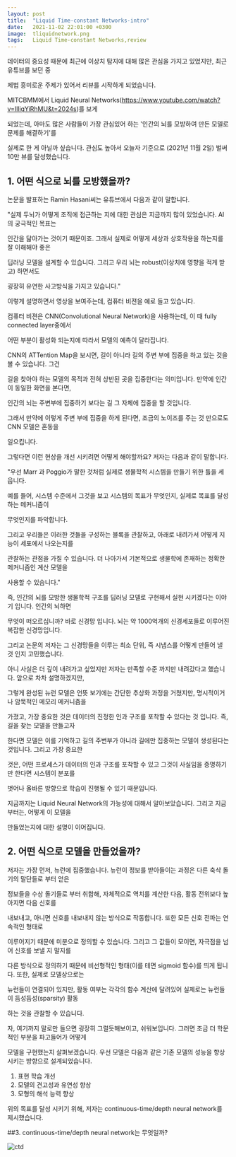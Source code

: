```yaml
---
layout: post
title:  "Liquid Time-constant Networks-intro"
date:   2021-11-02 22:01:00 +0300
image:  tliquidnetwork.png
tags:   Liquid Time-constant Networks,review
---
```



데이터의 중요성 때문에 최근에 이상치 탐지에 대해 많은 관심을 가지고 있었지만, 최근 유튜브를 보던 중

제법 흥미로운 주제가 있어서 리뷰를 시작하게 되었습니다.

MITCBMM에서 Liquid Neural Networks(https://www.youtube.com/watch?v=IlliqYiRhMU&t=2024s)를 보게

되었는데, 아마도 많은 사람들이 가장 관심있어 하는 '인간의 뇌를 모방하여 만든 모델로 문제를 해결하기'를

실제로 한 게 아닐까 싶습니다. 관심도 높아서 오늘자 기준으로 (2021년 11월 2일) 벌써 10만 뷰를 달성했습니다.


## 1. 어떤 식으로 뇌를 모방했을까?


논문을 발표하는 Ramin Hasani씨는 유튜브에서 다음과 같이 말합니다.

"실제 두뇌가 어떻게 조직에 접근하는 지에 대한 관심은 지금까지 많이 있었습니다. AI의 궁극적인 목표는 

인간을 닮아가는 것이기 때문이죠. 그래서 실제로 어떻게 세상과 상호작용을 하는지를 잘 이해해야 좋은

딥러닝 모델을 설계할 수 있습니다. 그리고 우리 뇌는 robust(이상치에 영향을 적게 받고) 하면서도 

굉장히 유연한 사고방식을 가지고 있습니다."

이렇게 설명하면서 영상을 보여주는데, 컴퓨터 비젼을 예로 들고 있습니다. 

컴퓨터 비젼은 CNN(Convolutional Neural Network)을 사용하는데, 이 때 fully connected layer중에서 

어떤 부분이 활성화 되는지에 따라서 모델의 예측이 달라집니다. 

CNN의 ATTention Map을 보시면, 길이 아니라 길의 주변 부에 집중을 하고 있는 것을 볼 수 있습니다. 그건

길을 찾아야 하는 모델의 목적과 전혀 상반된 곳을 집중한다는 의미입니다. 만약에 인간이 동일한 화면을 본다면,

인간의 뇌는 주변부에 집중하기 보다는 길 그 자체에 집중을 할 것입니다. 

그래서 만약에 이렇게 주변 부에 집중을 하게 된다면, 조금의 노이즈를 주는 것 만으로도 CNN 모델은 혼동을 

일으킵니다.


그렇다면 이런 현상을 개선 시키려면 어떻게 해야할까요? 저자는 다음과 같이 말합니다.

"우선 Marr 과 Poggio가 말한 것처럼 실제로 생물학적 시스템을 만들기 위한 틀을 세웁니다. 
 
 예를 들어, 시스템 수준에서 그것을 보고 시스템의 목표가 무엇인지, 실제로 목표를 달성하는 메커니즘이 
 
 무엇인지를 파악합니다.

그리고 우리들은 이러한 것들을 구성하는 블록을 관찰하고, 아래로 내려가서 어떻게 지능이 세포에서 나오는지를 

관찰하는 관점을 가질 수 있습니다. 더 나아가서 기본적으로 생물학에 존재하는 정확한 메커니즘인 계산 모델을 

사용할 수 있습니다."

즉, 인간의 뇌를 모방한 생물학적 구조를 딥러닝 모델로 구현해서 실현 시키겠다는 이야기 입니다. 인간의 뇌하면

무엇이 떠오르십니까? 바로 신경망 입니다. 뇌는 약 1000억개의 신경세포들로 이루어진 복잡한 신경망입니다. 

 그리고 논문의 저자는 그 신경망들을 이루는 최소 단위, 즉 시냅스를 어떻게 만들어 낼 것 인지 고민했습니다.
 
아니 사실은 더 깊이 내려가고 싶었지만 저자는 만족할 수준 까지만 내려갔다고 했습니다. 앞으로 차차 설명하겠지만,

그렇게 완성된 뉴런 모델은 언뜻 보기에는 간단한 추상화 과정을 거쳤지만, 명시적이거나 암묵적인 메모리 메커니즘을

가졌고, 가장 중요한 것은 데이터의 진정한 인과 구조를 포착할 수 있다는 것 입니다. 즉, 길을 찾는 모델을 만들고자

한다면 모델은 이를 기억하고 길의 주변부가 아니라 길에만 집중하는 모델이 생성된다는 것입니다. 그리고 가장 중요한

것은, 어떤 프로세스가 데이터의 인과 구조를 포착할 수 있고 그것이 사실임을 증명하기만 한다면 시스템이 분포를

벗어나 올바른 방향으로 학습이 진행될 수 있기 때문입니다.

 지금까지는 Liquid Neural Network의 가능성에 대해서 알아보았습니다. 그리고 지금부터는, 어떻게 이 모델을
 
 만들었는지에 대한 설명이 이어집니다.
 
 ## 2. 어떤 식으로 모델을 만들었을까?

 저자는 가장 먼저, 뉴런에 집중했습니다. 뉴런이 정보를 받아들이는 과정은 다른 축삭 돌기의 말단들로 부터 얻은
 
 정보들을 수상 돌기들로 부터 취합해, 자체적으로 역치를 계산한 다음, 활동 전위보다 높아지면 다음 신호를
 
 내보내고, 아니면 신호를 내보내지 않는 방식으로 작동합니다. 또한 모든 신호 전파는 연속적인 형태로
 
 이루어지기 때문에 미분으로 정의할 수 있습니다. 그리고 그 값들이 모이면, 자극점을 넘어 신호를 보낼 지 말지를
 
 다른 방식으로 정의하기 때문에 비선형적인 형태(이를 테면 sigmoid 함수)를 띄게 됩니다. 또한, 실제로 모델상으로는
 
 뉴런들이 연결되어 있지만, 활동 여부는 각각의 함수 계산에 달려있어 실제로는 뉴런들이 듬성듬성(sparsity) 활동 
 
 하는 것을 관찰할 수 있습니다. 
 
  자, 여기까지 말로만 들으면 굉장히 그럴듯해보이고, 쉬워보입니다. 그러면 조금 더 학문적인 부분을 파고들어가 어떻게
  
  모델을 구현했는지 살펴보겠습니다. 우선 모델은 다음과 같은 기존 모델의 성능을 향상시키는 방향으로 설계되었습니다.
  
 1. 표현 학습 개선
 2. 모델의 견고성과 유연성 향상
 3. 모형의 해석 능력 향상


 위의 목표를 달성 시키기 위해, 저자는 continuous-time/depth neural network를 제시했습니다.
 
 ##3. continuous-time/depth neural network는 무엇일까?
 

![ctd](https://user-images.githubusercontent.com/70379885/155934175-383ec54e-d062-4ca5-a8c2-56eb95831432.jpg)


[jekyll-docs]: https://jekyllrb.com/docs/home
[jekyll-gh]:   https://github.com/jekyll/jekyll
[jekyll-talk]: https://talk.jekyllrb.com/

